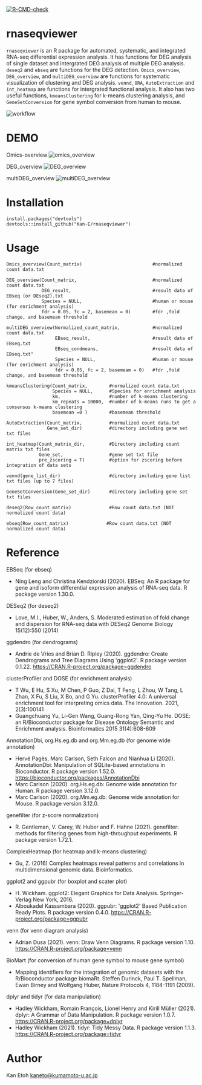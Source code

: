 [![R-CMD-check](https://github.com/Kan-E/rnaseqviewer/actions/workflows/R-CMD-check.yaml/badge.svg)](https://github.com/Kan-E/rnaseqviewer/actions/workflows/R-CMD-check.yaml)
# rnaseqviewer

`rnaseqviewer` is an R package for automated, systematic, and integrated RNA-seq differential expression analysis. It has functions for DEG analysis of single dataset and intergrated DEG analysis of multiple DEG analysis. `deseq2` and `ebseq` are functions for the DEG detection.  `Omics_overview`, `DEG_overview`, and `multiDEG_overview` are functions for systematic visualization of clustering and DEG analysis.  `vennd`, `ORA`, `AutoExtraction` and `int_heatmap` are functions for intergrated functional analysis.  It also has two useful functions, `kmeansClustering` for k-means clustering analysis, and `GeneSetConversion` for gene symbol conversion from human to mouse.  

![workflow](https://user-images.githubusercontent.com/77435195/139804204-f83030bc-8d69-4d74-a502-d990d94f6dec.png)

# DEMO
Omics-overview
![omics_overview](https://user-images.githubusercontent.com/77435195/132705815-11c55596-af12-439b-96cf-a961f39af2cf.png)

DEG_overview
![DEG_overview](https://user-images.githubusercontent.com/77435195/132705579-20bed45b-e9ce-4906-9e78-aaacea72d81a.png)

multiDEG_overview
![multiDEG_overview](https://user-images.githubusercontent.com/77435195/132705265-a87cb70c-cb8e-4d7e-bdc4-1f88c011cd3b.png)

# Installation
```
install.packages("devtools")
devtools::install_github("Kan-E/rnaseqviewer")
```
# Usage
```
Omics_overview(Count_matrix)                          #normalized count data.txt

DEG_overview(Count_matrix,                            #normalized count data.txt
             DEG_result,                              #result data of EBseq (or DEseq2).txt
             Species = NULL,                          #human or mouse (for enrichment analysis)
             fdr = 0.05, fc = 2, basemean = 0)        #fdr ,fold change, and basemean threshold

multiDEG_overview(Normalized_count_matrix,            #normalized count data.txt
                  EBseq_result,                       #result data of EBseq.txt
                  EBseq_condmeans,                    #result data of EBseq.txt"
                  Species = NULL,                     #human or mouse (for enrichment analysis)
                  fdr = 0.05, fc = 2, basemeam = 0)   #fdr ,fold change, and basemean threshold

kmeansClustering(Count_matrix,        #normalized count data.txt
                 Species = NULL,      #Species for enrichment analysis
                 km,                  #number of k-means clustering
                 km_repeats = 10000,  #number of k-means runs to get a consensus k-means clustering
                 basemean =0 )        #basemean threshold

AutoExtraction(Count_matrix,          #normalized count data.txt
               Gene_set_dir)          #directory including gene set txt files
               
int_heatmap(Count_matrix_dir,         #Directory including count matrix txt files
            Gene_set,                 #gene set txt file
            pre_zscoring = T)         #option for zscoring before integration of data sets

vennd(gene_list_dir)                  #directory including gene list txt files (up to 7 files)

GeneSetConversion(Gene_set_dir)       #directory including gene set txt files

deseq2(Row_count_matrix)              #Row count data.txt (NOT normalized count data)

ebseq(Row_count_matrix)              #Row count data.txt (NOT normalized count data)

```

# Reference
EBSeq (for ebseq)
- Ning Leng and Christina Kendziorski (2020). EBSeq: An R package for gene and isoform
  differential expression analysis of RNA-seq data. R package version 1.30.0.
  
DESeq2 (for deseq2)
- Love, M.I., Huber, W., Anders, S. Moderated estimation of fold change and dispersion for
  RNA-seq data with DESeq2 Genome Biology 15(12):550 (2014)

ggdendro (for dendrograms)
- Andrie de Vries and Brian D. Ripley (2020). ggdendro: Create Dendrograms and Tree Diagrams Using 'ggplot2'. R package version 0.1.22. https://CRAN.R-project.org/package=ggdendro

clusterProfiler and DOSE (for enrichment analysis)
- T Wu, E Hu, S Xu, M Chen, P Guo, Z Dai, T Feng, L Zhou, W Tang, L Zhan, X Fu, S Liu, X Bo, and G Yu. clusterProfiler 4.0: A universal enrichment tool for interpreting omics data. The Innovation. 2021, 2(3):100141
- Guangchuang Yu, Li-Gen Wang, Guang-Rong Yan, Qing-Yu He. DOSE: an R/Bioconductor package for Disease Ontology Semantic and Enrichment analysis. Bioinformatics 2015 31(4):608-609

AnnotationDbi, org.Hs.eg.db and org.Mm.eg.db (for genome wide annotation)
- Hervé Pagès, Marc Carlson, Seth Falcon and Nianhua Li (2020). AnnotationDbi: Manipulation of SQLite-based annotations in Bioconductor. R package version 1.52.0. https://bioconductor.org/packages/AnnotationDbi
- Marc Carlson (2020). org.Hs.eg.db: Genome wide annotation for Human. R package version 3.12.0.
- Marc Carlson (2020). org.Mm.eg.db: Genome wide annotation for Mouse. R package version 3.12.0.

genefilter (for z-score normalization)
- R. Gentleman, V. Carey, W. Huber and F. Hahne (2021). genefilter: methods for filtering genes from high-throughput experiments. R package version 1.72.1.

ComplexHeatmap (for heatmap and k-means clustering)
- Gu, Z. (2016) Complex heatmaps reveal patterns and correlations in multidimensional genomic data. Bioinformatics.

ggplot2 and ggpubr (for boxplot and scater plot)
- H. Wickham. ggplot2: Elegant Graphics for Data Analysis. Springer-Verlag New York, 2016.
- Alboukadel Kassambara (2020). ggpubr: 'ggplot2' Based Publication Ready Plots. R package version 0.4.0. https://CRAN.R-project.org/package=ggpubr

venn (for venn diagram analysis)
- Adrian Dusa (2021). venn: Draw Venn Diagrams. R package version 1.10. https://CRAN.R-project.org/package=venn

BioMart (for conversion of human gene symbol to mouse gene symbol)
- Mapping identifiers for the integration of genomic datasets with the R/Bioconductor package biomaRt. Steffen Durinck, Paul T. Spellman, Ewan Birney and Wolfgang Huber, Nature Protocols 4, 1184-1191 (2009).

dplyr and tidyr (for data manipulation)
- Hadley Wickham, Romain François, Lionel Henry and Kirill Müller (2021). dplyr: A Grammar of Data Manipulation. R package version 1.0.7. https://CRAN.R-project.org/package=dplyr
- Hadley Wickham (2021). tidyr: Tidy Messy Data. R package version 1.1.3. https://CRAN.R-project.org/package=tidyr

# Author

Kan Etoh
<kaneto@kumamoto-u.ac.jp>
